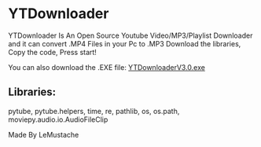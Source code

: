 # YTDownloader
YTDownloader Is An Open Source Youtube Video/MP3/Playlist Downloader and it can convert .MP4 Files in your Pc to .MP3
Download the libraries, Copy the code, Press start!

You can also download the .EXE file: 
[YTDownloaderV3.0.exe](https://drive.google.com/drive/folders/1_iSJNRNB2ZLV-AZQYNK4INPxTC3PiEN9)

## Libraries: 
pytube, 
pytube.helpers, 
time, 
re, 
pathlib, 
os, 
os.path, 
moviepy.audio.io.AudioFileClip


Made By LeMustache  
